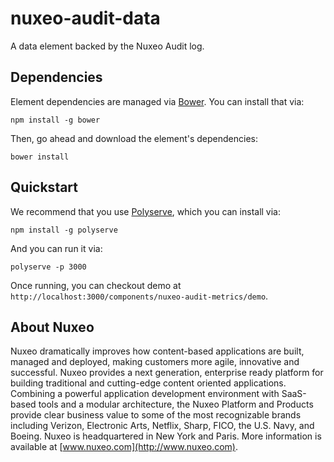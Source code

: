 # nuxeo-audit-data

A data element backed by the Nuxeo Audit log.

## Dependencies

Element dependencies are managed via [Bower](http://bower.io/). You can install that via:

    npm install -g bower

Then, go ahead and download the element's dependencies:

    bower install

## Quickstart

We recommend that you use [Polyserve](https://github.com/PolymerLabs/polyserve), which you can install via:

    npm install -g polyserve

And you can run it via:

    polyserve -p 3000

Once running, you can checkout demo at `http://localhost:3000/components/nuxeo-audit-metrics/demo`.

## About Nuxeo

Nuxeo dramatically improves how content-based applications are built, managed and deployed, making customers more agile, innovative and successful. Nuxeo provides a next generation, enterprise ready platform for building traditional and cutting-edge content oriented applications. Combining a powerful application development environment with SaaS-based tools and a modular architecture, the Nuxeo Platform and Products provide clear business value to some of the most recognizable brands including Verizon, Electronic Arts, Netflix, Sharp, FICO, the U.S. Navy, and Boeing. Nuxeo is headquartered in New York and Paris. More information is available at [www.nuxeo.com](http://www.nuxeo.com).
